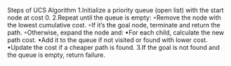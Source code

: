 Steps of UCS Algorithm
1.Initialize a priority queue (open list) with the start node at cost 0.
2.Repeat until the queue is empty:
◦Remove the node with the lowest cumulative cost.
◦If it’s the goal node, terminate and return the path.
◦Otherwise, expand the node and:
▪For each child, calculate the new path cost.
▪Add it to the queue if not visited or found with lower cost.
▪Update the cost if a cheaper path is found.
3.If the goal is not found and the queue is empty, return failure.
